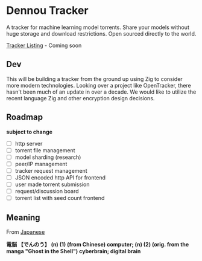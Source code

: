 # Dennou Tracker
A tracker for machine learning model torrents. Share your models without huge storage and download restrictions. Open sourced directly to the world.

[Tracker Listing]() - Coming soon

## Dev

This will be building a tracker from the ground up using Zig to consider more modern technologies. Looking over a project like OpenTracker, there hasn't been much of an update in over a decade. We would like to utilize the recent language Zig and other encryption design decisions.

## Roadmap
**subject to change**

- [ ] http server
- [ ] torrent file management
- [ ] model sharding (research)
- [ ] peer/IP management
- [ ] tracker request management
- [ ] JSON encoded http API for frontend
- [ ] user made torrent submission
- [ ] request/discussion board
- [ ] torrent list with seed count frontend

## Meaning
From [Japanese](https://www.edrdg.org/cgi-bin/wwwjdic/wwwjdic)

**電脳 【でんのう】 (n) (1) (from Chinese) computer; (n) (2) (orig. from the manga "Ghost in the Shell") cyberbrain; digital brain**
